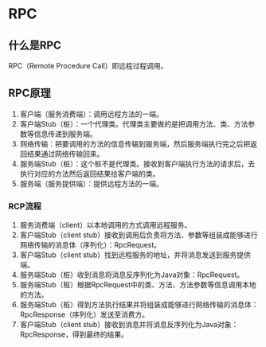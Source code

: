 # RPC

## 什么是RPC

RPC（Remote Procedure Call）即远程过程调用。

## RPC原理

1. 客户端（服务消费端）：调用远程方法的一端。
2. 客户端Stub（桩）：一个代理类。代理类主要做的是把调用方法、类、方法参数等信息传递到服务端。
3. 网络传输：把要调用的方法的信息传输到服务端，然后服务端执行完之后把返回结果通过网络传输回来。
4. 服务端Stub（桩）：这个桩不是代理类。接收到客户端执行方法的请求后，去执行对应的方法然后返回结果给客户端的类。
5. 服务端（服务提供端）：提供远程方法的一端。

### RCP流程

1. 服务消费端（client）以本地调用的方式调用远程服务。
2. 客户端Stub（client stub）接收到调用后负责将方法、参数等组装成能够进行网络传输的消息体（序列化）：RpcRequest。
3. 客户端Stub（client stub）找到远程服务的地址，并将消息发送到服务提供端。
4. 服务端Stub（桩）收到消息将消息反序列化为Java对象：RpcRequest。
5. 服务端Stub（桩）根据RpcRequest中的类、方法、方法参数等信息调用本地的方法。
6. 服务端Stub（桩）得到方法执行结果并将组装成能够进行网络传输的消息体：RpcResponse（序列化）发送至消费方。
7. 客户端Stub（client stub）接收到消息并将消息反序列化为Java对象：RpcResponse，得到最终的结果。
